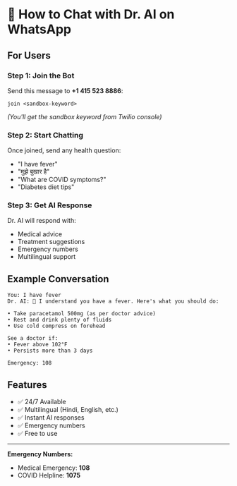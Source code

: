 # 📱 How to Chat with Dr. AI on WhatsApp

## For Users

### Step 1: Join the Bot
Send this message to **+1 415 523 8886**:
```
join <sandbox-keyword>
```
*(You'll get the sandbox keyword from Twilio console)*

### Step 2: Start Chatting
Once joined, send any health question:
- "I have fever"
- "मुझे बुखार है" 
- "What are COVID symptoms?"
- "Diabetes diet tips"

### Step 3: Get AI Response
Dr. AI will respond with:
- Medical advice
- Treatment suggestions  
- Emergency numbers
- Multilingual support

## Example Conversation
```
You: I have fever
Dr. AI: 🤖 I understand you have a fever. Here's what you should do:

• Take paracetamol 500mg (as per doctor advice)
• Rest and drink plenty of fluids
• Use cold compress on forehead

See a doctor if:
• Fever above 102°F
• Persists more than 3 days

Emergency: 108
```

## Features
- ✅ 24/7 Available
- ✅ Multilingual (Hindi, English, etc.)
- ✅ Instant AI responses
- ✅ Emergency numbers
- ✅ Free to use

---
**Emergency Numbers:**
- Medical Emergency: **108**
- COVID Helpline: **1075**